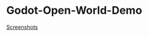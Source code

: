 # Godot-Open-World-Demo

[Screenshots](https://raw.githubusercontent.com/redhoot-dev/Godot-Open-World-Demo/master/screenshot.jpg)
